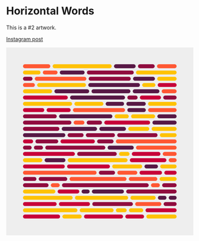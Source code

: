 # Horizontal Words
This is a #2 artwork.

[Instagram post](https://www.instagram.com/p/BkR8pNch4Yf)

![](HorizontalWords/images/HorizontalWords.jpg "Horizontal Words")
